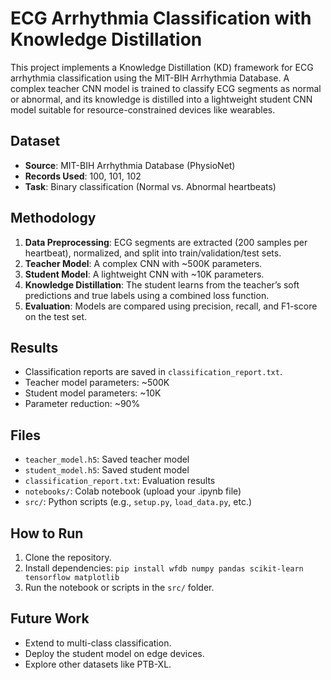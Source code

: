 # ECG Arrhythmia Classification with Knowledge Distillation

This project implements a Knowledge Distillation (KD) framework for ECG arrhythmia classification using the MIT-BIH Arrhythmia Database. A complex teacher CNN model is trained to classify ECG segments as normal or abnormal, and its knowledge is distilled into a lightweight student CNN model suitable for resource-constrained devices like wearables.

## Dataset
- **Source**: MIT-BIH Arrhythmia Database (PhysioNet)
- **Records Used**: 100, 101, 102
- **Task**: Binary classification (Normal vs. Abnormal heartbeats)

## Methodology
1. **Data Preprocessing**: ECG segments are extracted (200 samples per heartbeat), normalized, and split into train/validation/test sets.
2. **Teacher Model**: A complex CNN with ~500K parameters.
3. **Student Model**: A lightweight CNN with ~10K parameters.
4. **Knowledge Distillation**: The student learns from the teacher’s soft predictions and true labels using a combined loss function.
5. **Evaluation**: Models are compared using precision, recall, and F1-score on the test set.

## Results
- Classification reports are saved in `classification_report.txt`.
- Teacher model parameters: ~500K
- Student model parameters: ~10K
- Parameter reduction: ~90%

## Files
- `teacher_model.h5`: Saved teacher model
- `student_model.h5`: Saved student model
- `classification_report.txt`: Evaluation results
- `notebooks/`: Colab notebook (upload your .ipynb file)
- `src/`: Python scripts (e.g., `setup.py`, `load_data.py`, etc.)

## How to Run
1. Clone the repository.
2. Install dependencies: `pip install wfdb numpy pandas scikit-learn tensorflow matplotlib`
3. Run the notebook or scripts in the `src/` folder.

## Future Work
- Extend to multi-class classification.
- Deploy the student model on edge devices.
- Explore other datasets like PTB-XL.
